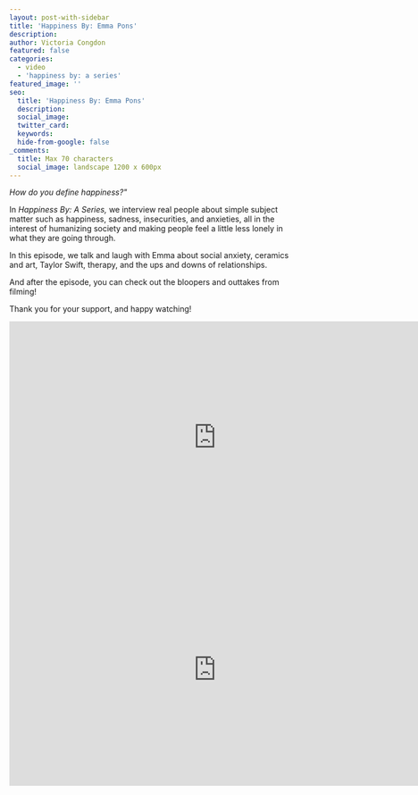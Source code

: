 ```yaml
---
layout: post-with-sidebar
title: 'Happiness By: Emma Pons'
description:
author: Victoria Congdon
featured: false
categories:
  - video
  - 'happiness by: a series'
featured_image: ''
seo:
  title: 'Happiness By: Emma Pons'
  description:
  social_image:
  twitter_card:
  keywords:
  hide-from-google: false
_comments:
  title: Max 70 characters
  social_image: landscape 1200 x 600px
---
```

*How do you define happiness?"*

In *Happiness By: A Series,* we interview real people about simple subject matter such as happiness, sadness, insecurities, and anxieties, all in the interest of humanizing society and making people feel a little less lonely in what they are going through.

In this episode, we talk and laugh with Emma about social anxiety, ceramics and art, Taylor Swift, therapy, and the ups and downs of relationships.

And after the episode, you can check out the bloopers and outtakes from filming!

Thank you for your support, and happy watching!

<div class="cms-embed" data-cms-embed="PGlmcmFtZSB3aWR0aD0iNzQwIiBoZWlnaHQ9IjQxNiIgc3JjPSJodHRwczovL3d3dy55b3V0dWJlLmNvbS9lbWJlZC85LVliQ3NNdE1tbyIgdGl0bGU9IkhhcHBpbmVzcyBCeTogRW1tYSBQb25zIiBmcmFtZWJvcmRlcj0iMCIgYWxsb3c9ImFjY2VsZXJvbWV0ZXI7IGF1dG9wbGF5OyBjbGlwYm9hcmQtd3JpdGU7IGVuY3J5cHRlZC1tZWRpYTsgZ3lyb3Njb3BlOyBwaWN0dXJlLWluLXBpY3R1cmU7IHdlYi1zaGFyZSIgYWxsb3dmdWxsc2NyZWVuPjwvaWZyYW1lPg=="><iframe width="740" height="416" src="https://www.youtube.com/embed/9-YbCsMtMmo" title="Happiness By: Emma Pons" frameborder="0" allow="accelerometer; autoplay; clipboard-write; encrypted-media; gyroscope; picture-in-picture; web-share" allowfullscreen=""></iframe></div>

<div class="cms-embed" data-cms-embed="PGlmcmFtZSB3aWR0aD0iNzQwIiBoZWlnaHQ9IjQxNiIgc3JjPSJodHRwczovL3d3dy55b3V0dWJlLmNvbS9lbWJlZC9lSU4wYTdpejN3QSIgdGl0bGU9IkhhcHBpbmVzcyBCeTogRW1tYSBQb25zIChCTE9PUEVSUykiIGZyYW1lYm9yZGVyPSIwIiBhbGxvdz0iYWNjZWxlcm9tZXRlcjsgYXV0b3BsYXk7IGNsaXBib2FyZC13cml0ZTsgZW5jcnlwdGVkLW1lZGlhOyBneXJvc2NvcGU7IHBpY3R1cmUtaW4tcGljdHVyZTsgd2ViLXNoYXJlIiBhbGxvd2Z1bGxzY3JlZW4+PC9pZnJhbWU+"><iframe width="740" height="416" src="https://www.youtube.com/embed/eIN0a7iz3wA" title="Happiness By: Emma Pons (BLOOPERS)" frameborder="0" allow="accelerometer; autoplay; clipboard-write; encrypted-media; gyroscope; picture-in-picture; web-share" allowfullscreen=""></iframe></div>